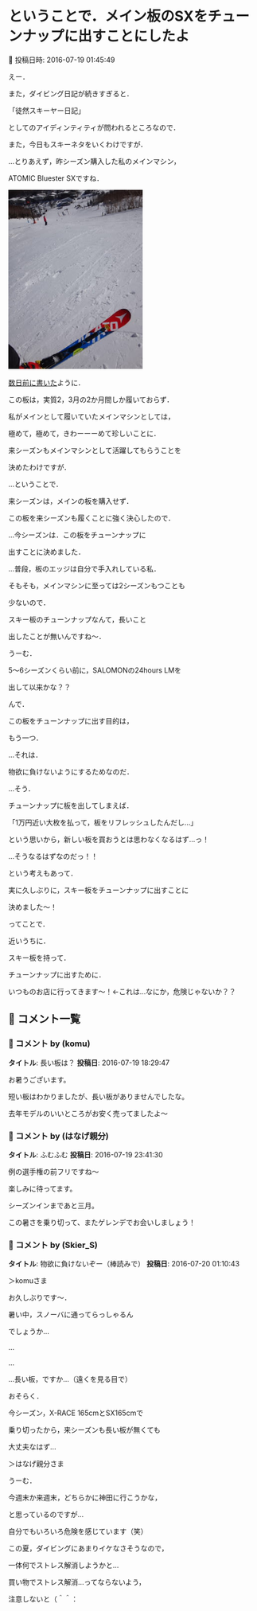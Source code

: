# ということで．メイン板のSXをチューンナップに出すことにしたよ

📅 投稿日時: 2016-07-19 01:45:49

えー．


また，ダイビング日記が続きすぎると．





「徒然スキーヤー日記」





としてのアイディンティティが問われるところなので．


また，今日もスキーネタをいくわけですが．





…とりあえず，昨シーズン購入した私のメインマシン，


ATOMIC Bluester SXですね．




![f09650203e54cdaa728dcc6de6943db6.jpg](images/f09650203e54cdaa728dcc6de6943db6.jpg)







[数日前に書いた](efc076e96958f0ec29e458af8d3fc5461.md)ように．


この板は，実質2，3月の2か月間しか履いておらず．


私がメインとして履いていたメインマシンとしては，


極めて，極めて，きわーーーめて珍しいことに．


来シーズンもメインマシンとして活躍してもらうことを


決めたわけですが．





…ということで．


来シーズンは，メインの板を購入せず．


この板を来シーズンも履くことに強く決心したので．


…今シーズンは．この板をチューンナップに


出すことに決めました．





…普段，板のエッジは自分で手入れしている私．


そもそも，メインマシンに至っては2シーズンもつことも


少ないので．


スキー板のチューンナップなんて，長いこと


出したことが無いんですね～．





うーむ．


5～6シーズンくらい前に，SALOMONの24hours LMを


出して以来かな？？





んで．


この板をチューンナップに出す目的は，


もう一つ．





…それは．


物欲に負けないようにするためなのだ．





…そう．


チューンナップに板を出してしまえば．


「1万円近い大枚を払って，板をリフレッシュしたんだし…」


という思いから，新しい板を買おうとは思わなくなるはず…っ！


…そうなるはずなのだっ！！





という考えもあって．


実に久しぶりに，スキー板をチューンナップに出すことに


決めました～！





ってことで．


近いうちに．


スキー板を持って．


チューンナップに出すために．


いつものお店に行ってきます～！←これは…なにか，危険じゃないか？？

## 💬 コメント一覧

### 💬 コメント by (komu)
**タイトル**: 長い板は？
**投稿日**: 2016-07-19 18:29:47

お暑うございます。

短い板はわかりましたが、長い板がありませんでしたな。

去年モデルのいいところがお安く売ってましたよ〜

### 💬 コメント by (はなげ親分)
**タイトル**: ふむふむ
**投稿日**: 2016-07-19 23:41:30

例の選手権の前フリですね～

楽しみに待ってます。



シーズンインまであと三月。

この暑さを乗り切って、またゲレンデでお会いしましょう！

### 💬 コメント by (Skier_S)
**タイトル**: 物欲に負けないぞー（棒読みで）
**投稿日**: 2016-07-20 01:10:43

＞komuさま

お久しぶりです～．

暑い中，スノーバに通ってらっしゃるん

でしょうか…

…

…

…長い板，ですか…（遠くを見る目で）

おそらく．

今シーズン，X-RACE 165cmとSX165cmで

乗り切ったから，来シーズンも長い板が無くても

大丈夫なはず…



＞はなげ親分さま

うーむ．

今週末か来週末，どちらかに神田に行こうかな，

と思っているのですが…

自分でもいろいろ危険を感じています（笑）

この夏，ダイビングにあまりイケなさそうなので，

一体何でストレス解消しようかと…

買い物でストレス解消…ってならないよう，

注意しないと（＾＾：

